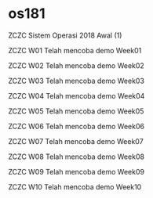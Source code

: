 # os181
ZCZC Sistem Operasi 2018 Awal (1)

ZCZC W01  Telah mencoba demo Week01

ZCZC W02  Telah mencoba demo Week02

ZCZC W03  Telah mencoba demo Week03

ZCZC W04  Telah mencoba demo Week04

ZCZC W05  Telah mencoba demo Week05

ZCZC W06 Telah mencoba demo Week06

ZCZC W07 Telah mencoba demo Week07

ZCZC W08 Telah mencoba demo Week08

ZCZC W09 Telah mencoba demo Week09

ZCZC W10 Telah mencoba demo Week10

